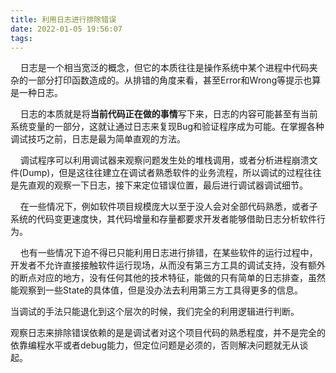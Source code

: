 ```yaml
---
title: 利用日志进行排除错误
date: 2022-01-05 19:56:07
tags:
---
```

    日志是一个相当宽泛的概念，但它的本质往往是操作系统中某个进程中代码夹杂的一部分打印函数造成的。从排错的角度来看，甚至Error和Wrong等提示也算是一种日志。

    日志的本质就是将**当前代码正在做的事情**写下来，日志的内容可能甚至有当前系统变量的一部分，这就让通过日志来复现Bug和验证程序成为可能。在掌握各种调试技巧之前，日志是最为简单直观的方法。

    调试程序可以利用调试器来观察问题发生处的堆栈调用，或者分析进程崩溃文件(Dump)，但是这往往建立在调试者熟悉软件的业务流程，所以调试的过程往往是先直观的观察一下日志，接下来定位错误位置，最后进行调试器调试细节。

    在一些情况下，例如软件项目规模庞大以至于没人会对全部代码熟悉，或者子系统的代码变更速度快，其代码增量和存量都要求开发者能够借助日志分析软件行为。

    也有一些情况下迫不得已只能利用日志进行排错，在某些软件的运行过程中，开发者不允许直接接触软件运行现场，从而没有第三方工具的调试支持，没有额外的断点对应的地方，没有任何其他的技术特征，能做的只有简单的日志排查，虽然能观察到一些State的具体值，但是没办法去利用第三方工具得更多的信息。

当调试的手法只能退化到这个层次的时候，我们完全的利用逻辑进行判断。

观察日志来排除错误依赖的是是调试者对这个项目代码的熟悉程度，并不是完全的依靠编程水平或者debug能力，但定位问题是必须的，否则解决问题就无从谈起。
